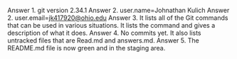 Answer 1. git version 2.34.1
Answer 2. user.name=Johnathan Kulich
Answer 2. user.email=jk417920@ohio.edu
Answer 3. It lists all of the Git commands that can be used in various situations. It lists the command and gives a description of what it does. 
Answer 4. No commits yet. It also lists untracked files that are Read.md and answers.md.
Answer 5. The README.md file is now green and in the staging area.